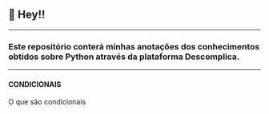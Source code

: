  ## 📣 Hey!!

---

### Este repositório conterá minhas anotações dos conhecimentos obtidos sobre Python através da plataforma Descomplica.

---

#### CONDICIONAIS

O que são condicionais
